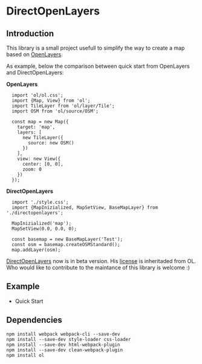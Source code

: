 # DirectOpenLayers

## Introduction

This library is a small project usefull to simplify the way to create a map based on [OpenLayers](https://openlayers.org/).

As example, below the comparison between quick start from OpenLayers and DirectOpenLayers:

**OpenLayers**

      import 'ol/ol.css';
      import {Map, View} from 'ol';
      import TileLayer from 'ol/layer/Tile';
      import OSM from 'ol/source/OSM';

      const map = new Map({
        target: 'map',
        layers: [
          new TileLayer({
            source: new OSM()
          })
        ],
        view: new View({
          center: [0, 0],
          zoom: 0
        })
      });

**DirectOpenLayers**

      import './style.css';
      import {MapInizialized, MapSetView, BaseMapLayer} from './directopenlayers';

      MapInizialized('map');
      MapSetView(0.0, 0.0, 0);

      const basemap = new BaseMapLayer('Test');
      const osm = basemap.createOSMStandard();
      map.addLayer(osm);

[DirectOpenLayers](src/directopenlayers.js) now is in beta version. His [license](LICENSE) is inheritaded from OL.
Who would like to contribute to the maintance of this library is welcome :)

## Example

- Quick Start

## Dependencies

    npm install webpack webpack-cli --save-dev
    npm install --save-dev style-loader css-loader
    npm install --save-dev html-webpack-plugin
    npm install --save-dev clean-webpack-plugin
    npm install ol
